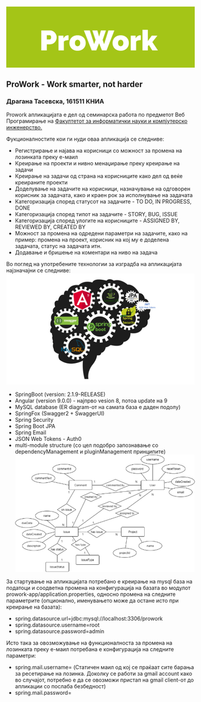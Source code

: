 ![ProWork-Logo](/readmeResources/prowork-logo.png)

## ProWork - Work smarter, not harder
### Драгана Тасевска, 161511 КНИА
Prowork апликацијата е дел од семинарска работа по предметот Веб Програмирање на [Факултетот за информатички науки и компјутерско инженерство.](https://www.finki.ukim.mk/) 

Фукционалностите кои ги нуди оваа апликација се следниве:
* Регистрирање и најава на корисници со можност за промена на лозинката преку е-маил
* Креирање на проекти и нивно менаџирање преку креирање на задачи
* Креирање на задачи од страна на корисниците како дел од веќе креираните проекти
* Доделување на задачите на корисници, назначување на одговорен корисник за задачата, како и краен рок за исполнување на задачата
* Категоризација според статусот на задачите - TO DO, IN PROGRESS, DONE
* Категоризација според типот на задачите - STORY, BUG, ISSUE
* Категоризација според улогите на корисниците - ASSIGNED BY, REVIEWED BY, CREATED BY
* Можност за промена на одредени параметри на задачите, како на пример: промена на проект, корисник на кој му е доделена задачата, статус на задачата итн.
* Додавање и бришење на коментари на ниво на задача

Во поглед на употребените технологии за изградба на апликацијата најзначајни се следниве:
![Technologies used](/readmeResources/tehnologies.png)
* SpringBoot (version: 2.1.9-RELEASE)
* Angular (version 9.0.0) - најпрво vesion 8, потоа update на 9
* MySQL database (ER diagram-от на самата база е даден подолу)
* SpringFox (Swagger2 + SwaggerUI)
* Spring Security
* Spring Boot JPA
* Spring Email
* JSON Web Tokens - Auth0
* multi-module structure (со цел подобро запознавање со dependencyManagement и pluginManagement принципите)
![ER database diagram](/readmeResources/ERdiagram.png)

За стартување на апликацијата потребанo е креирање на mysql база на податоци и соодветна промена на конфигурација на базата во модулот prowork-app/application.properties, oдносно промена на следните параметрите (oпционално, именувањето може да остане исто при креирање на базата):
  + spring.datasource.url=jdbc:mysql://localhost:3306/prowork 
  + spring.datasource.username=root
  + spring.datasource.password=admin

Исто така за овозможување на функционалноста за промена на лозинката преку е-маил потребана е конфигурација на следните параметри:
  + spring.mail.username= (Статичен маил од кој се праќаат сите барања за ресетирање на лозинка. Доколку се работи за gmail account како во случајот, потребно е да се овозможи пристап на gmail client-от до апликации со послаба безбедност)
  + spring.mail.password=

